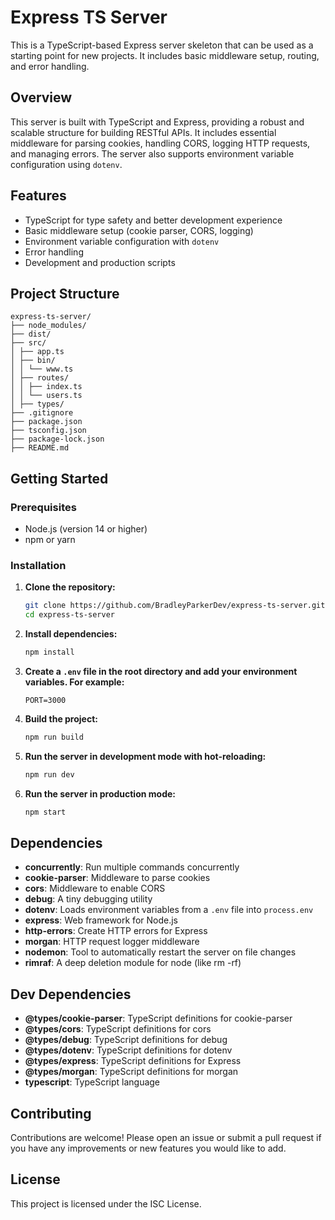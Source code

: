 # Express TS Server

This is a TypeScript-based Express server skeleton that can be used as a starting point for new projects. It includes basic middleware setup, routing, and error handling.

## Overview

This server is built with TypeScript and Express, providing a robust and scalable structure for building RESTful APIs. It includes essential middleware for parsing cookies, handling CORS, logging HTTP requests, and managing errors. The server also supports environment variable configuration using `dotenv`.

## Features

- TypeScript for type safety and better development experience
- Basic middleware setup (cookie parser, CORS, logging)
- Environment variable configuration with `dotenv`
- Error handling
- Development and production scripts

## Project Structure
```
express-ts-server/
├── node_modules/
├── dist/
├── src/
│ ├── app.ts
│ ├── bin/
│ │ └── www.ts
│ ├── routes/
│ │ ├── index.ts
│ │ └── users.ts
│ ├── types/
├── .gitignore
├── package.json
├── tsconfig.json
├── package-lock.json
├── README.md
```

## Getting Started

### Prerequisites

- Node.js (version 14 or higher)
- npm or yarn

### Installation

1. **Clone the repository:**

    ```sh
    git clone https://github.com/BradleyParkerDev/express-ts-server.git
    cd express-ts-server
    ```

2. **Install dependencies:**

    ```sh
    npm install
    ```

3. **Create a `.env` file in the root directory and add your environment variables. For example:**

    ```env
    PORT=3000
    ```

4. **Build the project:**

    ```sh
    npm run build
    ```

5. **Run the server in development mode with hot-reloading:**

    ```sh
    npm run dev
    ```

6. **Run the server in production mode:**

    ```sh
    npm start
    ```

## Dependencies

- **concurrently**: Run multiple commands concurrently
- **cookie-parser**: Middleware to parse cookies
- **cors**: Middleware to enable CORS
- **debug**: A tiny debugging utility
- **dotenv**: Loads environment variables from a `.env` file into `process.env`
- **express**: Web framework for Node.js
- **http-errors**: Create HTTP errors for Express
- **morgan**: HTTP request logger middleware
- **nodemon**: Tool to automatically restart the server on file changes
- **rimraf**: A deep deletion module for node (like rm -rf)

## Dev Dependencies

- **@types/cookie-parser**: TypeScript definitions for cookie-parser
- **@types/cors**: TypeScript definitions for cors
- **@types/debug**: TypeScript definitions for debug
- **@types/dotenv**: TypeScript definitions for dotenv
- **@types/express**: TypeScript definitions for Express
- **@types/morgan**: TypeScript definitions for morgan
- **typescript**: TypeScript language

## Contributing

Contributions are welcome! Please open an issue or submit a pull request if you have any improvements or new features you would like to add.

## License

This project is licensed under the ISC License.

